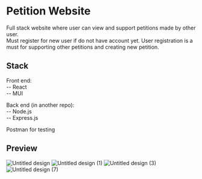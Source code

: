 # Petition Website

Full stack website where user can view and support petitions made by other user. <br />
Must register for new user if do not have account yet. User registration is a must for supporting other petitions and creating new petition. 

## Stack

Front end:<br />
-- React <br />
-- MUI <br />

Back end (in another repo):<br />
-- Node.js<br />
-- Express.js<br />

Postman for testing

## Preview


![Untitled design](https://github.com/user-attachments/assets/ac591973-10de-4253-b221-9cb489c448b2)
![Untitled design (1)](https://github.com/user-attachments/assets/e083b547-fe0c-4e4c-a969-8db67a46209f)
![Untitled design (3)](https://github.com/user-attachments/assets/11c6104d-ede6-489b-8440-42bbc0419560)
![Untitled design (7)](https://github.com/user-attachments/assets/ec85ed66-457e-499f-a861-16874a365787)
